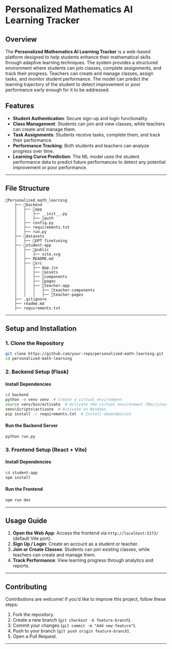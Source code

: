 # Personalized Mathematics AI Learning Tracker

## Overview

The **Personalized Mathematics AI Learning Tracker** is a web-based platform designed to help students enhance their mathematical skills through adaptive learning techniques. The system provides a structured environment where students can join classes, complete assignments, and track their progress. Teachers can create and manage classes, assign tasks, and monitor student performance. The model can predict the learning trajectory of the student to detect improvement or poor performance early enough for it to be addressed.

## Features

- **Student Authentication**: Secure sign-up and login functionality.
- **Class Management**: Students can join and view classes, while teachers can create and manage them.
- **Task Assignments**: Students receive tasks, complete them, and track their performance.
- **Performance Tracking**: Both students and teachers can analyze progress over time.
- **Learning Curve Prediction**: The ML model uses the student performance data to predict future performances to detect any potential improvement or poor performance.

---

## File Structure

```
📁Personalized_math_learning
    ├── 📁backend
    │   ├── 📁app
    │   │   ├── __init__.py
    │   │   ├── 📁auth
    │   ├── config.py
    │   ├── requirements.txt
    │   ├── run.py
    ├── 📁datasets
    │   ├── 📁GPT finetuning
    ├── 📁student-app
    │   ├── 📁public
    │   │   ├── vite.svg
    │   ├── README.md
    │   ├── 📁src
    │   │   ├── App.jsx
    │   │   ├── 📁assets
    │   │   ├── 📁components
    │   │   ├── 📁pages
    │   │   ├── 📁teacher-app
    │   │   │   ├── 📁teacher-components
    │   │   │   ├── 📁teacher-pages
    ├── .gitignore
    ├── readme.md
    ├── requirements.txt
```

---

## Setup and Installation

### 1. Clone the Repository

```sh
git clone https://github.com/your-repo/personalized-math-learning.git
cd personalized-math-learning
```

### 2. Backend Setup (Flask)

#### Install Dependencies

```sh
cd backend
python -m venv venv  # Create a virtual environment
source venv/bin/activate  # Activate the virtual environment (Mac/Linux)
venv\Scripts\activate  # Activate on Windows
pip install -r requirements.txt  # Install dependencies
```

#### Run the Backend Server

```sh
python run.py
```

### 3. Frontend Setup (React + Vite)

#### Install Dependencies

```sh
cd student-app
npm install
```

#### Run the Frontend

```sh
npm run dev
```

---

## Usage Guide

1. **Open the Web App**: Access the frontend via `http://localhost:5173/` (default Vite port).
2. **Sign Up / Login**: Create an account as a student or teacher.
3. **Join or Create Classes**: Students can join existing classes, while teachers can create and manage them.
4. **Track Performance**: View learning progress through analytics and reports.

---

## Contributing

Contributions are welcome! If you'd like to improve this project, follow these steps:

1. Fork the repository.
2. Create a new branch (`git checkout -b feature-branch`).
3. Commit your changes (`git commit -m "Add new feature"`).
4. Push to your branch (`git push origin feature-branch`).
5. Open a Pull Request.

---
